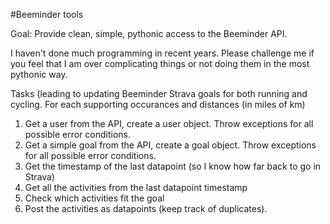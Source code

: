 #Beeminder tools

Goal: Provide clean, simple, pythonic access to the Beeminder API.

I haven't done much programming in recent years. Please challenge me if you feel that I am over complicating things or not doing them in the most pythonic way.

Tasks (leading to updating Beeminder Strava goals for both running and cycling. For each supporting occurances and distances (in miles of km)

1. Get a user from the API, create a user object. Throw exceptions for all possible error conditions.
2. Get a simple goal from the API, create a goal object. Throw exceptions for all possible error conditions.
3. Get the timestamp of the last datapoint (so I know how far back to go in Strava)
4. Get all the activities from the last datapoint timestamp
5. Check which activities fit the goal
6. Post the activities as datapoints (keep track of duplicates).
